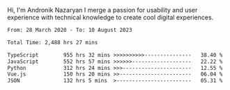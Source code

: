 Hi, I'm Andronik Nazaryan
I merge a passion for usability and user experience with technical knowledge to create cool digital experiences.


<!--START_SECTION:waka-->

```txt
From: 28 March 2020 - To: 10 August 2023

Total Time: 2,488 hrs 27 mins

TypeScript        955 hrs 32 mins >>>>>>>>>>---------------   38.40 %
JavaScript        552 hrs 57 mins >>>>>>-------------------   22.22 %
Python            312 hrs 24 mins >>>----------------------   12.55 %
Vue.js            150 hrs 20 mins >>-----------------------   06.04 %
JSON              132 hrs 5 mins  >------------------------   05.31 %
```

<!--END_SECTION:waka-->

